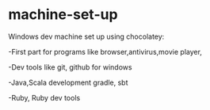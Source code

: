 machine-set-up
==============

Windows dev machine set up using chocolatey:

  -First part for programs like browser,antivirus,movie player,

  -Dev tools like git, github for windows

  -Java,Scala development gradle, sbt

  -Ruby, Ruby dev tools
  
